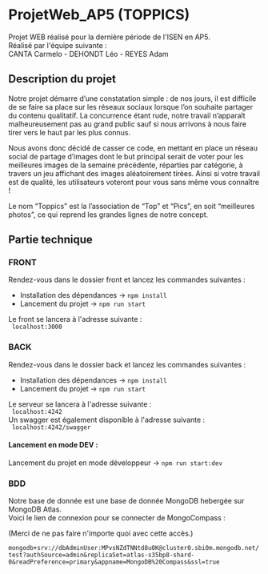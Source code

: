 # ProjetWeb_AP5 (TOPPICS)
Projet WEB réalisé pour la dernière période de l'ISEN en AP5.  <br/>
Réalisé par l'équipe suivante : <br/>
CANTA Carmelo - DEHONDT Léo - REYES Adam
## Description du projet
Notre projet démarre d’une constatation simple : de nos jours, il est difficile de se faire sa place sur les réseaux sociaux lorsque l’on souhaite partager du contenu qualitatif. La concurrence étant rude, notre travail n’apparaît malheureusement pas au grand public sauf si nous arrivons à nous faire tirer vers le haut par les plus connus.

Nous avons donc décidé de casser ce code, en mettant en place un réseau social de partage d’images dont le but principal serait de voter pour les meilleures images de la semaine précédente, réparties par catégorie, à travers un jeu affichant des images aléatoirement tirées. Ainsi si votre travail est de qualité, les utilisateurs voteront pour vous sans même vous connaître !

Le nom “Toppics” est la l’association de “Top” et “Pics”, en soit “meilleures photos”, ce qui reprend les grandes lignes de notre concept.

## Partie technique
### FRONT
Rendez-vous dans le dossier front et lancez les commandes suivantes : 

* Installation des dépendances -> `npm install`
* Lancement du projet -> `npm run start`

Le front se lancera à l'adresse suivante :  <br/>
` localhost:3000`

### BACK
Rendez-vous dans le dossier back et lancez les commandes suivantes : 

* Installation des dépendances -> `npm install`
* Lancement du projet -> `npm run start`

Le serveur se lancera à l'adresse suivante :  <br/>
` localhost:4242`  <br/>
Un swagger est également disponible à l'adresse suivante :  <br/>
` localhost:4242/swagger`
 
#### Lancement en mode DEV :
Lancement du projet en mode développeur -> `npm run start:dev`

### BDD

Notre base de donnée est une base de donnée MongoDB hebergée sur MongoDB Atlas. <br/>
Voici le lien de connexion pour se connecter de MongoCompass :

(Merci de ne pas faire n'importe quoi avec cette accès.)

`mongodb+srv://dbAdminUser:MPvsNZdTNNtd8u0K@cluster0.sbi0m.mongodb.net/test?authSource=admin&replicaSet=atlas-s35bp8-shard-0&readPreference=primary&appname=MongoDB%20Compass&ssl=true`
